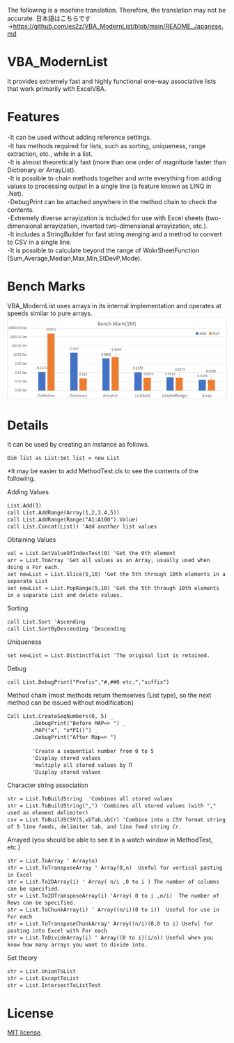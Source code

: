 The following is a machine translation. Therefore, the translation may not be accurate.
日本語はこちらです→https://github.com/es2z/VBA_ModernList/blob/main/README_Japanese.md

# VBA_ModernList
It provides extremely fast and highly functional one-way associative lists that work primarily with ExcelVBA.  

# Features  
･It can be used without adding reference settings.  
･It has methods required for lists, such as sorting, uniqueness, range extraction, etc., while in a list.  
･It is almost theoretically fast (more than one order of magnitude faster than Dictionary or ArrayList).  
･It is possible to chain methods together and write everything from adding values to processing output in a single line (a feature known as LINQ in .Net).  
･DebugPrint can be attached anywhere in the method chain to check the contents.  
･Extremely diverse arrayization is included for use with Excel sheets (two-dimensional arrayization, inverted two-dimensional arrayization, etc.).  
･It includes a StringBuilder for fast string merging and a method to convert to CSV in a single line.  
･It is possible to calculate beyond the range of WokrSheetFunction (Sum,Average,Median,Max,Min,StDevP,Mode).  
 
# Bench Marks
VBA_ModernList uses arrays in its internal implementation and operates at speeds similar to pure arrays.
 ![](https://github.com/es2z/VBA_ModernList/blob/main/Img/BenchMark.png?raw=true)   
 
# Details
 
It can be used by creating an instance as follows.
```VBA
Dim list as List:Set list = new List
```  
*It may be easier to add MethodTest.cls to see the contents of the following.

Adding Values
```VBA
List.Add(1)
call List.AddRange(Array(1,2,3,4,5))
call List.AddRange(Range("A1:A100").Value)
call List.Concat(List)) 'Add another list values
```  

Obtaining Values
```VBA
val = List.GetValueOfIndexTest(0) 'Get the 0th element
arr = List.ToArray 'Get all values as an Array, usually used when doing a For each.
set newList = List.Slice(5,10) 'Get the 5th through 10th elements in a separate List
set newList = List.PopRange(5,10) 'Get the 5th through 10th elements in a separate List and delete values.
```  

Sorting
```VBA
call List.Sort 'Ascending 
call List.SortByDescending 'Descending
```  

Uniqueness
```VBA
set newList = List.DistinctToList 'The original list is retained.
```  

  
Debug
```VBA
call List.DebugPrint("Prefix","#,##0 etc.","suffix")
```  

Method chain
(most methods return themselves (List type), so the next method can be issued without modification)
```VBA
Call List.CreateSeqNumbers(0, 5) _
        .DebugPrint("Before MAP=> ") _
        .MAP("x", "x*PI()") _
        .DebugPrint("After Map=> ")
        
        'Create a sequential number from 0 to 5
        'Display stored values
        'multiply all stored values by Π
        'Display stored values
```  

Character string association
```VBA
str = List.ToBuildString  'Combines all stored values
str = List.ToBuildString(",") 'Combines all stored values (with "," used as element delimiter)
csv = List.ToBuildSCSV(5,vbTab,vbCr) 'Combine into a CSV format string of 5 line feeds, delimiter tab, and line feed string Cr.
```  

Arrayed 
(you should be able to see it in a watch window in MethodTest, etc.)
```VBA
str = List.ToArray ' Array(n)
str = List.ToTransposeArray ' Array(0,n)  Useful for vertical pasting in Excel
str = List.To2DArray(i) ' Array( n/i ,0 to i ) The number of columns can be specified.
str = List.To2DTransposeArray(i) 'Array( 0 to i ,n/i)  The number of Rows can be specified.
str = List.ToChunkArray(i) ' Array((n/i)(0 to i))  Useful for use in For each
str = List.ToTransposeChunkArray' Array((n/i)(0,0 to i) Useful for pasting into Excel with For each
str = List.ToDivideArray(i) ' Array((0 to i)(i/n)) Useful when you know how many arrays you want to divide into.
```  
Set theory
```VBA
str = List.UnionToList 
str = List.ExceptToList
str = List.IntersectToListTest 
```  
 
# License
[MIT license](https://en.wikipedia.org/wiki/MIT_License).
